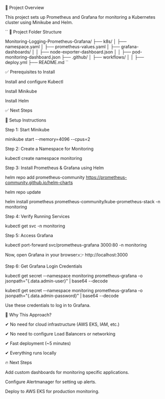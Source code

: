 📌 Project Overview

This project sets up Prometheus and Grafana for monitoring a Kubernetes cluster using Minikube and Helm.

``
📂 Project Folder Structure

Monitoring-Logging-Prometheus-Grafana/
├── k8s/
│   ├── namespace.yaml
│   ├── prometheus-values.yaml
│   ├── grafana-dashboards/
│   │   ├── node-exporter-dashboard.json
│   │   ├── pod-monitoring-dashboard.json
├── .github/
│   ├── workflows/
│   │   ├── deploy.yml
├── README.md
``

✅ Prerequisites to Install

Install and configure Kubectl

Install Minikube

Install Helm

✅ Next Steps

🚀 Setup Instructions

Step 1: Start Minikube

minikube start --memory=4096 --cpus=2

Step 2: Create a Namespace for Monitoring

kubectl create namespace monitoring

Step 3: Install Prometheus & Grafana using Helm

helm repo add prometheus-community https://prometheus-community.github.io/helm-charts

helm repo update

helm install prometheus prometheus-community/kube-prometheus-stack -n monitoring

Step 4: Verify Running Services

kubectl get svc -n monitoring

Step 5: Access Grafana

kubectl port-forward svc/prometheus-grafana 3000:80 -n monitoring

Now, open Grafana in your browser:👉 http://localhost:3000

Step 6: Get Grafana Login Credentials

kubectl get secret --namespace monitoring prometheus-grafana -o jsonpath="{.data.admin-user}" | base64 --decode

kubectl get secret --namespace monitoring prometheus-grafana -o jsonpath="{.data.admin-password}" | base64 --decode

Use these credentials to log in to Grafana.

🎯 Why This Approach?

✔ No need for cloud infrastructure (AWS EKS, IAM, etc.)

✔ No need to configure Load Balancers or networking

✔ Fast deployment (~5 minutes)

✔ Everything runs locally

🔥 Next Steps

Add custom dashboards for monitoring specific applications.

Configure Alertmanager for setting up alerts.

Deploy to AWS EKS for production monitoring.



